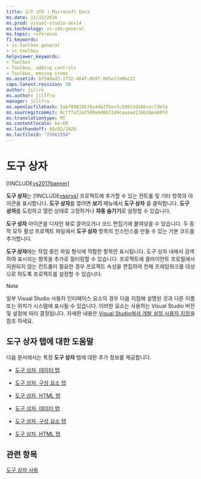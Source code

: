 ```yaml
---
title: 도구 상자 | Microsoft Docs
ms.date: 11/15/2016
ms.prod: visual-studio-dev14
ms.technology: vs-ide-general
ms.topic: reference
f1_keywords:
- vs.toolbox.general
- vs.toolbox
helpviewer_keywords:
- Toolbox
- Toolbox, adding controls
- Toolbox, moving items
ms.assetid: b754dad3-1f32-464f-8b9f-065e17e0bc22
caps.latest.revision: 38
author: jillre
ms.author: jillfra
manager: jillfra
ms.openlocfilehash: 5abf89828576c44b2f5ec5c59813d366cec73b7a
ms.sourcegitcommit: 6cfffa72af599a9d667249caaaa411bb28ea69fd
ms.translationtype: MT
ms.contentlocale: ko-KR
ms.lasthandoff: 09/02/2020
ms.locfileid: "72661554"
---
```

# <a name="toolbox"></a>도구 상자
[!INCLUDE[vs2017banner](../../includes/vs2017banner.md)]

**도구 상자**는 [!INCLUDE[vsprvs](../../includes/vsprvs-md.md)] 프로젝트에 추가할 수 있는 컨트롤 및 기타 항목의 아이콘을 표시합니다. **도구 상자**를 열려면 **보기** 메뉴에서 **도구 상자** 를 클릭합니다. **도구 상자**를 도킹하고 열린 상태로 고정하거나 **자동 숨기기**로 설정할 수 있습니다.

 **도구 상자** 아이콘을 디자인 뷰로 끌어오거나 코드 편집기에 붙여넣을 수 있습니다. 두 동작 모두 활성 프로젝트 파일에서 **도구 상자** 항목의 인스턴스를 만들 수 있는 기본 코드를 추가합니다.

 **도구 상자**에는 작업 중인 파일 형식에 적합한 항목만 표시됩니다. 도구 상자 내에서 검색하여 표시되는 항목을 추가로 필터링할 수 있습니다. 프로젝트에 클라이언트 프로필에서 지원되지 않는 컨트롤이 필요한 경우 프로젝트 속성을 편집하여 전체 프레임워크를 대상으로 하도록 프로젝트를 설정할 수 있습니다.

> [!NOTE]
> 일부 Visual Studio 사용자 인터페이스 요소의 경우 다음 지침에 설명된 것과 다른 이름 또는 위치가 시스템에 표시될 수 있습니다. 이러한 요소는 사용하는 Visual Studio 버전 및 설정에 따라 결정됩니다. 자세한 내용은 [Visual Studio에서 개발 설정 사용자 지정](https://msdn.microsoft.com/22c4debb-4e31-47a8-8f19-16f328d7dcd3)을 참조 하세요.

## <a name="help-on-toolbox-tabs"></a>도구 상자 탭에 대한 도움말
 다음 문서에서는 특정 **도구 상자** 탭에 대한 추가 정보를 제공합니다.

- [도구 상자, 데이터 탭](https://msdn.microsoft.com/library/8a41dyt7\(v=vs.110\))

- [도구 상자, 구성 요소 탭](https://msdn.microsoft.com/library/kb1cz7z9\(v=vs.110\))

- [도구 상자, HTML 탭](https://msdn.microsoft.com/library/w9ss7h1a\(v=vs.110\))

- [도구 상자, 데이터 탭](https://msdn.microsoft.com/library/8a41dyt7\(v=vs.120\))

- [도구 상자, 구성 요소 탭](https://msdn.microsoft.com/library/kb1cz7z9\(v=vs.120\))

- [도구 상자, HTML 탭](https://msdn.microsoft.com/library/w9ss7h1a\(v=vs.120\))

## <a name="see-also"></a>관련 항목
 [도구 상자 사용](../../ide/using-the-toolbox.md)
